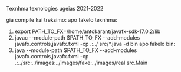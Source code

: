 Texnhma texnologies ugeias 2021-2022

gia compile kai treksimo:
apo fakelo texnhma:
1. export PATH_TO_FX=/home/antokarant/javafx-sdk-17.0.2/lib
2. javac --module-path $PATH_TO_FX --add-modules javafx.controls,javafx.fxml -cp .:../  src/*.java -d bin
apo fakelo bin:
1. java --module-path $PATH_TO_FX --add-modules javafx.controls,javafx.fxml -cp .:../src:../images:../images/fake:../images/real  src.Main